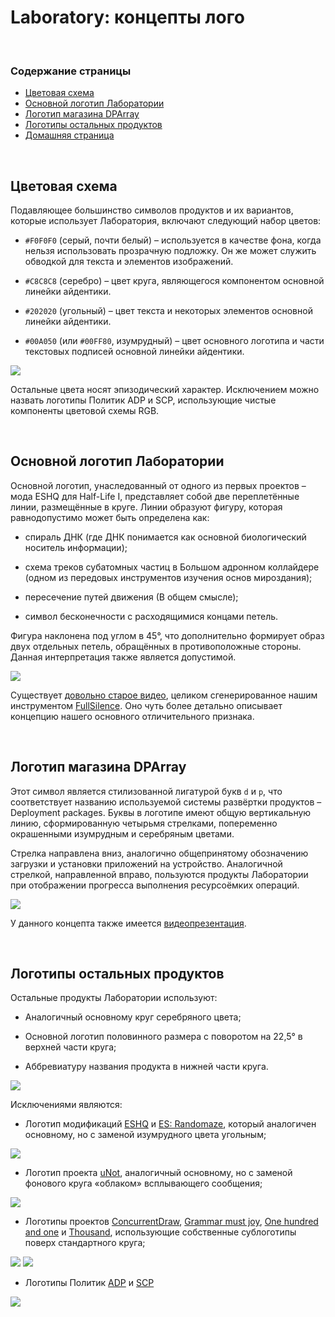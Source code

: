 ﻿# Laboratory: концепты лого

&nbsp;



### Содержание страницы

- [Цветовая схема](#section-2)
- [Основной логотип Лаборатории](#section-3)
- [Логотип магазина DPArray](#dparray)
- [Логотипы остальных продуктов](#section-4)
- [Домашняя страница](https://adslbarxatov.github.io/DPArray/ru)

&nbsp;



## Цветовая схема

Подавляющее большинство символов продуктов и их вариантов, которые использует Лаборатория,
включают следующий набор цветов:

- `#F0F0F0` (серый, почти белый) – используется в качестве фона, когда нельзя использовать
прозрачную подложку. Он же может служить обводкой для текста и элементов изображений.

- `#C8C8C8` (серебро) – цвет круга, являющегося компонентом основной линейки айдентики.

- `#202020` (угольный) – цвет текста и некоторых элементов основной линейки айдентики.

- `#00A050` (или `#00FF80`, изумрудный) – цвет основного логотипа и части текстовых подписей
основной линейки айдентики.

<img src="/DPArray/img/Colors.png" />

Остальные цвета носят эпизодический характер. Исключением можно назвать логотипы Политик ADP и SCP,
использующие чистые компоненты цветовой схемы RGB.

&nbsp;



## Основной логотип Лаборатории

Основной логотип, унаследованный от одного из первых проектов – мода ESHQ для Half-Life I,
представляет собой две переплетённые линии, размещённые в круге. Линии образуют фигуру,
которая равнодопустимо может быть определена как:

- спираль ДНК (где ДНК понимается как основной биологический носитель информации);

- схема треков субатомных частиц в Большом адронном коллайдере (одном из передовых инструментов изучения основ мироздания);

- пересечение путей движения (В общем смысле);

- символ бесконечности с расходящимися концами петель.

Фигура наклонена под углом в 45°, что дополнительно формирует образ двух отдельных петель,
обращённых в противоположные стороны. Данная интерпретация также является допустимой.

<img src="/DPArray/img/FDL.png" />

Существует [довольно старое видео](https://youtu.be/OXJ1FnolSkc), целиком сгенерированное
нашим инструментом [FullSilence](https://adslbarxatov.github.io/DPArray/#fullsilence-codeshow).
Оно чуть более детально описывает концепцию нашего основного отличительного признака.

&nbsp;



## Логотип магазина DPArray

Этот символ является стилизованной лигатурой букв `d` и `p`, что соответствует названию
используемой системы развёртки продуктов – Deployment packages. Буквы в логотипе имеют общую вертикальную
линию, сформированную четырьмя стрелками, попеременно окрашенными изумрудным и серебряным цветами.

Стрелка направлена вниз, аналогично общепринятому обозначению загрузки и установки приложений
на устройство. Аналогичной стрелкой, направленной вправо, пользуются продукты Лаборатории
при отображении прогресса выполнения ресурсоёмких операций.

<img src="/DPArray/img/DP128.png" />

У данного концепта также имеется [видеопрезентация](https://youtu.be/-wOXHa2kEpE).

&nbsp;



## Логотипы остальных продуктов

Остальные продукты Лаборатории используют:

- Аналогичный основному круг серебряного цвета;

- Основной логотип половинного размера с поворотом на 22,5° в верхней части круга;

- Аббревиатуру названия продукта в нижней части круга.

<img src="/DPArray/img/KA.png" />

Исключениями являются:

- Логотип модификаций [ESHQ](https://moddb.com/mods/eshq) и [ES: Randomaze](https://moddb.com/mods/esrm),
который аналогичен основному, но с заменой изумрудного цвета угольным;

<img src="/DPArray/img/ESHQ.png" />

- Логотип проекта [uNot](https://adslbarxatov.github.io/UniNotifier), аналогичный основному,
но с заменой фонового круга «облаком» всплывающего сообщения;

<img src="/DPArray/img/UN.png" />

- Логотипы проектов [ConcurrentDraw](https://github.com/adslbarxatov/ConcurrentDraw),
[Grammar must joy](https://t.me/grammarmustjoy), [One hundred and one](https://adslbarxatov.github.io/OneHundredOne)
и [Thousand](https://adslbarxatov.github.io/Thousand), использующие собственные сублоготипы поверх стандартного круга;

<img src="/DPArray/img/CD.png" /> <img src="/DPArray/img/GMJ.png" />

- Логотипы Политик [ADP](https://adslbarxatov.github.io/ADP) и [SCP](https://adslbarxatov.github.io/SCP)

<img src="/DPArray/img/ADP.png" />
